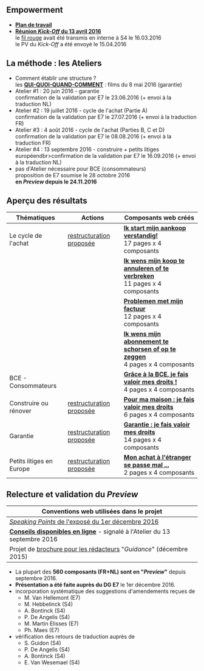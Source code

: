 ## Empowerment

* [**Plan de travail**](https://sites.google.com/site/rdwebprep/home/empowerment)
* [**Réunion *Kick-Off* du 13 avril 2016**](Empowerment_20160413_Debriefing.pdf)<br>le [fil rouge](empowerment_fil_rouge.png) avait été transmis en interne à S4 le 16.03.2016<br>le PV du *Kick-Off* a été envoyé le 15.04.2016

## La méthode : les Ateliers

* Comment établir une structure ?<br>les [**QUI-QUOI-QUAND-COMMENT**](Movies.zip) : films du 8 mai 2016 (garantie)
* Atelier #1 : 20 juin 2016 - garantie<br>confirmation de la validation par E7 le 23.06.2016 (+ envoi à la traduction NL)
* Atelier #2 : 19 juillet 2016 - cycle de l'achat (Partie A)<br>confirmation de la validation par E7 le 27.07.2016 (+ envoi à la traduction FR)
* Atelier #3 : 4 août 2016 - cycle de l'achat (Parties B, C et D)<br>confirmation de la validation par E7 le 08.08.2016 (+ envoi à la traduction FR)
* Atelier #4 : 13 septembre 2016 - construire + petits litiges européendbr>confirmation de la validation par E7 le 16.09.2016 (+ envoi à la traduction NL)
* pas d'Atelier nécessaire pour BCE (consommateurs)<br>proposition de E7 soumise le 28 octobre 2016<br>**en *Preview* depuis le 24.11.2016**

## Aperçu des résultats

| Thématiques | Actions | Composants web créés |
| --- | --- | --- |
| Le cycle de l'achat | [restructuration proposée](https://sites.google.com/site/rdwebprep/work/level_1/level_e1-cycle-de-l-achat) | [**Ik start mijn aankoop verstandig!**](https://github.com/bobjr-1/rdwebprep/wiki/Ik-start-mijn-aankoop-verstandig)<br>17 pages x 4 composants |
| &nbsp; | &nbsp; | [**Ik wens mijn koop te annuleren of te verbreken**](https://github.com/bobjr-1/rdwebprep/wiki/Ik-wens-de-koop-te-annuleren-of-te-verbreken)<br>11 pages x 4 composants |
| &nbsp; | &nbsp; | [**Problemen met mijn factuur**](https://github.com/bobjr-1/rdwebprep/wiki/Problemen-met-mijn-factuur)<br>12 pages x 4 composants |
| &nbsp; | &nbsp; | [**Ik wens mijn abonnement te schorsen of op te zeggen**](https://github.com/bobjr-1/rdwebprep/wiki/Ik-wens-mijn-abonnement-te-schorsen-of-op-te-zeggen)<br>4 pages x 4 composants |
| BCE - Consommateurs | &nbsp; | [**Grâce à la BCE, je fais valoir mes droits !**](https://github.com/bobjr-1/rdwebprep/wiki/Home---BCE)<br>4 pages x 4 composants |
| Construire ou rénover | [restructuration proposée](https://sites.google.com/site/rdwebprep/level-e5-construction) | [**Pour ma maison : je fais valoir mes droits**](https://github.com/bobjr-1/rdwebprep/wiki/Home---Construction)<br>6 pages x 4 composants |
| Garantie | [restructuration proposée](https://sites.google.com/site/rdwebprep/work/level_1/level_e6) | [**Garantie : je fais valoir mes droits**](https://github.com/bobjr-1/rdwebprep/wiki/Home---Garantie)<br>14 pages x 4 composants |
| Petits litiges en Europe | [restructuration proposée](https://sites.google.com/site/rdwebprep/level-e7-litiges-en-europe) | [**Mon achat à l'étranger se passe mal ...**](https://github.com/bobjr-1/rdwebprep/wiki/Home---Europe)<br>2 pages x 4 composants |

## Relecture et validation du *Preview*

| Conventions web utilisées dans le projet |
| --- |
| [*Speaking Points* de l'exposé du 1er décembre 2016](http://bobjr-1.github.io/rdwebprep/Conventions_web_Empowerment_2016.html) |
| [**Conseils disponibles en ligne**](https://github.com/bobjr-1/rdwebprep/wiki/Conseils-de-r%C3%A9daction) - signalé à l'Atelier du 13 septembre 2016 |
| Projet de [brochure pour les rédacteurs](Guidance_Conseils.pdf) "*Guidance*" (décembre 2015) |

* La plupart des **560 composants (FR+NL) sont en "*Preview*"** depuis septembre 2016.
* **Présentation a été faite auprès du DG E7** le 1er décembre 2016.
* incorporation systématique des suggestions d'amendements reçues de
	*  M. Van Hellemont (E7)
	*  M. Hebbelinck (S4)
	*  A. Bontinck (S4)
	*  P. De Angelis (S4)
	*  M. Martin Elisses (E7)
	*  Ph. Maes (E7)
* vérification des retours de traduction auprès de 
	* S. Guidon (S4)
	* P. De Angelis (S4)
	* A. Bontinck (S4)
	* E. Van Wesemael (S4)

